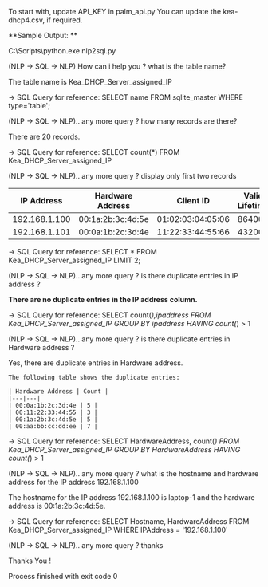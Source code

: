 
To start with, update API_KEY in palm_api.py
You can update the kea-dhcp4.csv, if required.


**Sample Output:
**

C:\Scripts\python.exe  nlp2sql.py 

(NLP -> SQL -> NLP) How can i help you ? what is the table name?


The table name is Kea_DHCP_Server_assigned_IP


→ SQL Query for reference: SELECT name FROM sqlite_master WHERE type='table';

(NLP -> SQL -> NLP).. any more query ?  how many records are there?


There are 20 records.


→ SQL Query for reference: SELECT count(*) FROM Kea_DHCP_Server_assigned_IP

(NLP -> SQL -> NLP).. any more query ?  display only first two records


**IP Address** | **Hardware Address** | **Client ID** | **Valid Lifetime** | **Expire Timestamp** | **SubnetId** | **Hostname**
----------|----------------|--------------|----------------|-------------|-------------|-------------
192.168.1.100 | 00:1a:2b:3c:4d:5e | 01:02:03:04:05:06 | 86400 | 1679875199 | 1 | laptop-1
192.168.1.101 | 00:0a:1b:2c:3d:4e | 11:22:33:44:55:66 | 43200 | 1679896799 | 1 | printer-1


→ SQL Query for reference: SELECT * FROM Kea_DHCP_Server_assigned_IP LIMIT 2;

(NLP -> SQL -> NLP).. any more query ?  is there duplicate entries in IP address ?


**There are no duplicate entries in the IP address column.**


→ SQL Query for reference: SELECT count(*),ipaddress FROM Kea_DHCP_Server_assigned_IP GROUP BY ipaddress HAVING count(*) > 1

(NLP -> SQL -> NLP).. any more query ?  is there duplicate entries in Hardware address ?


Yes, there are duplicate entries in Hardware address.

    The following table shows the duplicate entries:

    | Hardware Address | Count |
    |---|---|
    | 00:0a:1b:2c:3d:4e | 5 |
    | 00:11:22:33:44:55 | 3 |
    | 00:1a:2b:3c:4d:5e | 5 |
    | 00:aa:bb:cc:dd:ee | 7 |


→ SQL Query for reference: SELECT HardwareAddress, count(*)
    FROM Kea_DHCP_Server_assigned_IP
    GROUP BY HardwareAddress
    HAVING count(*) > 1

(NLP -> SQL -> NLP).. any more query ?  what is the hostname and hardware address for the IP address 192.168.1.100


The hostname for the IP address 192.168.1.100 is laptop-1 and the hardware address is 00:1a:2b:3c:4d:5e.


→ SQL Query for reference: SELECT Hostname, HardwareAddress FROM Kea_DHCP_Server_assigned_IP WHERE IPAddress = '192.168.1.100'

(NLP -> SQL -> NLP).. any more query ?  thanks

Thanks You !

Process finished with exit code 0
